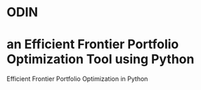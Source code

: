 # ODIN
# an Efficient Frontier Portfolio Optimization Tool using Python
Efficient Frontier Portfolio Optimization in Python
